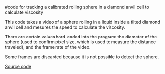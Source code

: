 #code for tracking a calibrated rolling sphere in a diamond anvil cell to calculate viscosity

This code takes a video of a sphere rolling in a liquid inside a tilted diamond anvil cell and mesures the speed to calculate the viscosity.

There are certain values hard-coded into the program: the diameter of the sphere (used to confirm pixel size, which is used to measure the distance traveled), and the frame rate of the video.

Some frames are discarded because it is not possible to detect the sphere.

[Source code](https://github.com/drwrenmontgomery/rolling-sphere)
